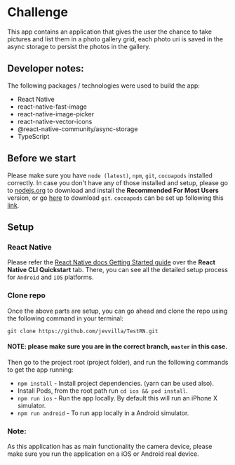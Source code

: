 # Challenge

This app contains an application that gives the user the chance to take pictures and list them in a photo gallery grid, each photo uri is saved in the async storage to persist the photos in the gallery.

## Developer notes:

The following packages / technologies were used to build the app:

- React Native
- react-native-fast-image
- react-native-image-picker
- react-native-vector-icons
- @react-native-community/async-storage
- TypeScript

## Before we start

Please make sure you have `node (latest)`, `npm`, `git`, `cocoapods` installed correctly. In case you don't have any of those installed and setup, please go to [nodejs.org](https://nodejs.org/en/) to download and install the **Recommended For Most Users** version, or go [here](https://git-scm.com/downloads) to download `git`. `cocoapods` can be set up following this [link](https://reactnative.dev/docs/environment-setup).

## Setup

### React Native

Please refer the [React Native docs Getting Started guide](https://facebook.github.io/react-native/docs/getting-started) over the **React Native CLI Quickstart** tab. There, you can see all the detailed setup process for `Android` and `iOS` platforms.

### Clone repo

Once the above parts are setup, you can go ahead and clone the repo using the following command in your terminal:

```
git clone https://github.com/jevvilla/TestRN.git
```

#### NOTE: please make sure you are in the correct branch, `master` in this case.

Then go to the project root (project folder), and run the following commands to get the app running:

- `npm install` - Install project dependencies. (yarn can be used also).
- Install Pods, from the root path run `cd ios && pod install`.
- `npm run ios` - Run the app locally. By default this will run an iPhone X simulator.
- `npm run android` - To run app locally in a Android simulator.

### Note:

As this application has as main functionality the camera device, please make sure you run the application on a iOS or Android real device.
